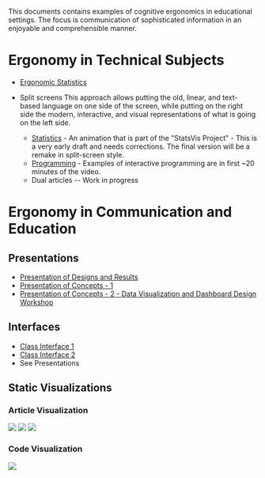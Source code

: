 This documents contains examples of cognitive ergonomics in educational settings. The focus is communication of sophisticated information in an enjoyable and comprehensible manner.

# Ergonomy in Technical Subjects

- [Ergonomic Statistics](https://github.com/clokman/academic-visualization/blob/master/Ergonomic%20Statistics.md)

- Split screens
This approach allows putting the old, linear, and text-based language on one side of the screen, while putting on the right side the modern, interactive, and visual representations of what is going on the left side.   
	- [Statistics](http://clokman.com/hosting/StatsVis/standard_deviation.swf) - An animation that is part of the "StatsVis Project" - This is a very early draft and needs corrections. The final version will be a remake in split-screen style.
	- [Programming](https://vimeo.com/36579366) - Examples of interactive programming are in first ~20 minutes of the video.
	- Dual articles -- Work in progress

# Ergonomy in Communication and Education

## Presentations

- [Presentation of Designs and Results](https://prezi.com/wxx1okr031bn/sample-segment-2/)
- [Presentation of Concepts - 1](https://prezi.com/tydal36_gepe/sample-segment-1/)
- [Presentation of Concepts - 2 - Data Visualization and Dashboard Design Workshop](https://prezi.com/qvsh9g0pcqii/workshop-scientific-dashboard-design-and-ergonomic-data-visualization/)


## Interfaces
- [Class Interface 1](http://clokman.com/hosting/SVP-Course/2015-UvA/Presentations/AVP_Workshop_Map-Public.swf)
- [Class Interface 2](http://www.clokman.com/hosting/P-Course/SP-Map-Public.swf)
- See Presentations

## Static Visualizations

### Article Visualization
![](http://samples.clokman.com/samples_files/png_7.png)
![](http://samples.clokman.com/samples_files/png_6.png)
![](http://samples.clokman.com/samples_files/png_8.png)

### Code Visualization
![](http://samples.clokman.com/samples_files/png_11.png)
